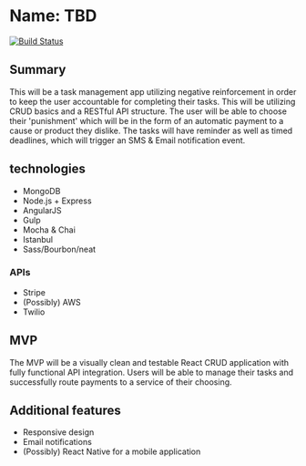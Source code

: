 # Name: TBD  
[![Build Status](https://travis-ci.org/ErikAbrahamson/capstone.svg?branch=master)](https://travis-ci.org/ErikAbrahamson/capstone)

## Summary

This will be a task management app utilizing negative reinforcement in order to keep the user accountable for completing their tasks. This will be utilizing CRUD basics and a RESTful API structure. The user will be able to choose their 'punishment' which will be in the form of an automatic payment to a cause or product they dislike. The tasks will have reminder as well as timed deadlines, which will trigger an SMS & Email notification event.

## technologies

- MongoDB
- Node.js + Express
- AngularJS
- Gulp
- Mocha & Chai
- Istanbul
- Sass/Bourbon/neat

### APIs

- Stripe
- (Possibly) AWS
- Twilio

## MVP

The MVP will be a visually clean and testable React CRUD application with fully functional API integration. Users will be able to manage their tasks and successfully route payments to a service of their choosing.

## Additional features

- Responsive design
- Email notifications
- (Possibly) React Native for a mobile application

